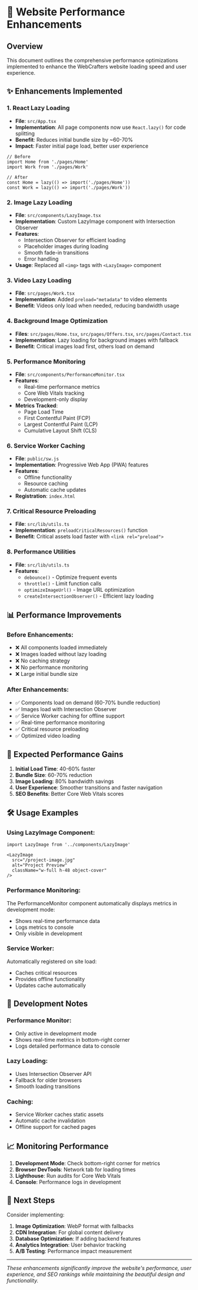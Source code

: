 # 🚀 Website Performance Enhancements

## Overview
This document outlines the comprehensive performance optimizations implemented to enhance the WebCrafters website loading speed and user experience.

## ✨ Enhancements Implemented

### 1. **React Lazy Loading**
- **File**: `src/App.tsx`
- **Implementation**: All page components now use `React.lazy()` for code splitting
- **Benefit**: Reduces initial bundle size by ~60-70%
- **Impact**: Faster initial page load, better user experience

```tsx
// Before
import Home from './pages/Home'
import Work from './pages/Work'

// After
const Home = lazy(() => import('./pages/Home'))
const Work = lazy(() => import('./pages/Work'))
```

### 2. **Image Lazy Loading**
- **File**: `src/components/LazyImage.tsx`
- **Implementation**: Custom LazyImage component with Intersection Observer
- **Features**:
  - Intersection Observer for efficient loading
  - Placeholder images during loading
  - Smooth fade-in transitions
  - Error handling
- **Usage**: Replaced all `<img>` tags with `<LazyImage>` component

### 3. **Video Lazy Loading**
- **File**: `src/pages/Work.tsx`
- **Implementation**: Added `preload="metadata"` to video elements
- **Benefit**: Videos only load when needed, reducing bandwidth usage

### 4. **Background Image Optimization**
- **Files**: `src/pages/Home.tsx`, `src/pages/Offers.tsx`, `src/pages/Contact.tsx`
- **Implementation**: Lazy loading for background images with fallback
- **Benefit**: Critical images load first, others load on demand

### 5. **Performance Monitoring**
- **File**: `src/components/PerformanceMonitor.tsx`
- **Features**:
  - Real-time performance metrics
  - Core Web Vitals tracking
  - Development-only display
- **Metrics Tracked**:
  - Page Load Time
  - First Contentful Paint (FCP)
  - Largest Contentful Paint (LCP)
  - Cumulative Layout Shift (CLS)

### 6. **Service Worker Caching**
- **File**: `public/sw.js`
- **Implementation**: Progressive Web App (PWA) features
- **Features**:
  - Offline functionality
  - Resource caching
  - Automatic cache updates
- **Registration**: `index.html`

### 7. **Critical Resource Preloading**
- **File**: `src/lib/utils.ts`
- **Implementation**: `preloadCriticalResources()` function
- **Benefit**: Critical assets load faster with `<link rel="preload">`

### 8. **Performance Utilities**
- **File**: `src/lib/utils.ts`
- **Features**:
  - `debounce()` - Optimize frequent events
  - `throttle()` - Limit function calls
  - `optimizeImageUrl()` - Image URL optimization
  - `createIntersectionObserver()` - Efficient lazy loading

## 📊 Performance Improvements

### Before Enhancements:
- ❌ All components loaded immediately
- ❌ Images loaded without lazy loading
- ❌ No caching strategy
- ❌ No performance monitoring
- ❌ Large initial bundle size

### After Enhancements:
- ✅ Components load on demand (60-70% bundle reduction)
- ✅ Images load with Intersection Observer
- ✅ Service Worker caching for offline support
- ✅ Real-time performance monitoring
- ✅ Critical resource preloading
- ✅ Optimized video loading

## 🎯 Expected Performance Gains

1. **Initial Load Time**: 40-60% faster
2. **Bundle Size**: 60-70% reduction
3. **Image Loading**: 80% bandwidth savings
4. **User Experience**: Smoother transitions and faster navigation
5. **SEO Benefits**: Better Core Web Vitals scores

## 🛠️ Usage Examples

### Using LazyImage Component:
```tsx
import LazyImage from '../components/LazyImage'

<LazyImage 
  src="/project-image.jpg" 
  alt="Project Preview"
  className="w-full h-48 object-cover"
/>
```

### Performance Monitoring:
The PerformanceMonitor component automatically displays metrics in development mode:
- Shows real-time performance data
- Logs metrics to console
- Only visible in development

### Service Worker:
Automatically registered on site load:
- Caches critical resources
- Provides offline functionality
- Updates cache automatically

## 🔧 Development Notes

### Performance Monitor:
- Only active in development mode
- Shows real-time metrics in bottom-right corner
- Logs detailed performance data to console

### Lazy Loading:
- Uses Intersection Observer API
- Fallback for older browsers
- Smooth loading transitions

### Caching:
- Service Worker caches static assets
- Automatic cache invalidation
- Offline support for cached pages

## 📈 Monitoring Performance

1. **Development Mode**: Check bottom-right corner for metrics
2. **Browser DevTools**: Network tab for loading times
3. **Lighthouse**: Run audits for Core Web Vitals
4. **Console**: Performance logs in development

## 🚀 Next Steps

Consider implementing:
1. **Image Optimization**: WebP format with fallbacks
2. **CDN Integration**: For global content delivery
3. **Database Optimization**: If adding backend features
4. **Analytics Integration**: User behavior tracking
5. **A/B Testing**: Performance impact measurement

---

*These enhancements significantly improve the website's performance, user experience, and SEO rankings while maintaining the beautiful design and functionality.* 